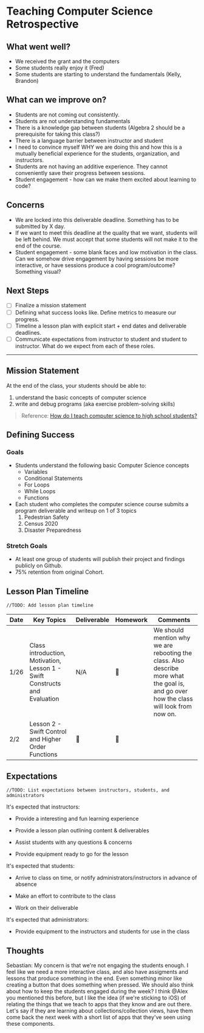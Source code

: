 # Teaching Computer Science Retrospective

## What went well?
* We received the grant and the computers
* Some students  really enjoy it (Fred)
* Some students are starting to understand the fundamentals (Kelly, Brandon)

## What can we improve on?
* Students are not coming out consistently.
* Students are not understanding fundamentals
* There is a knowledge gap between students (Algebra 2 should be a prerequisite for taking this class?)
* There is a language barrier between instructor and student
* I need to convince myself WHY we are doing this and how this is a mutually beneficial experience for the students, organization, and instructors.
* Students are not having an additive experience.  They cannot conveniently save their progress between sessions.
* Student engagement - how can we make them excited about learning to code?

## Concerns
* We are locked into this deliverable deadline.  Something has to be submitted by X day.
* If we want to meet this deadline at the quality that we want, students will be left behind.  We must accept that some students will not make it to the end of the course.
* Student engagement - some blank faces and low motivation in the class. Can we somehow drive engagement by having sessions be more interactive, or have sessions produce a cool program/outcome? Something visual?

## Next Steps
* [ ] Finalize a mission statement
* [ ] Defining what success looks like.  Define metrics to measure our progress.
* [ ] Timeline a lesson plan with explicit start + end dates and deliverable deadlines.
* [ ] Communicate expectations from instructor to student and student to instructor.  What do we expect from each of these roles.

---

## Mission Statement

At the end of the class, your students should be able to:

1. understand the basic concepts of computer science
2. write and debug programs (aka exercise problem-solving skills)

> Reference: [How do I teach computer science to high school students?](https://www.quora.com/How-do-I-teach-computer-science-to-high-school-students)

## Defining Success

### Goals

* Students understand the following basic Computer Science concepts
    * Variables
    * Conditional Statements
    * For Loops
    * While Loops
    * Functions
* Each student who completes the computer science course submits a program deliverable and writeup on 1 of 3 topics
    1. Pedestrian Safety
    2. Census 2020
    3. Disaster Preparedness

### Stretch Goals

* At least one group of students will publish their project and findings publicly on Github.
* 75% retention from original Cohort.

## Lesson Plan Timeline

```
//TODO: Add lesson plan timeline
```

| Date | Key Topics | Deliverable | Homework | Comments |
| ---- | ---------- | ----------- | -------- | -------- |
| 1/26 | Class introduction, Motivation, Lesson 1 - Swift Constructs and Evaluation | N/A | 🤔 | We should mention why we are rebooting the class. Also describe more what the goal is, and go over how the class will look from now on. |
| 2/2 | Lesson 2 - Swift Control and Higher Order Functions | 🤔| 🤔 |  |

## Expectations

```
//TODO: List expectations between instructors, students, and administrators
```

It's expected that instructors:

* Provide a interesting and fun learning experience

* Provide a lesson plan outlining content & deliverables

* Assist students with any questions & concerns

* Provide equipment ready to go for the lesson

It's expected that students:

* Arrive to class on time, or notify administrators/instructors in advance of absence

* Make an effort to contribute to the class

* Work on their deliverable

It's expected that administrators:

* Provide equipment to the instructors and students for use in the class

## Thoughts

Sebastian: My concern is that we're not engaging the students enough. I feel like we need a more interactive class, and also have assigments and lessons that produce something in the end.
Even something minor like creating a button that does something when pressed.
We should also think about how to keep the students engaged during the week? I think @Alex you mentioned this before, but I like the idea (if we're sticking to iOS) of relating the things that we teach to apps that they know and are out there. Let's say if they are learning about collections/collection views, have them come back the next week with a short list of apps that they've seen using these components.
